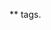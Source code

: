 ** <script> Tag : **
To write Javascript code in HTML file, We need to use the the <script> </script> tags.
<script> can be placed in head section or in the body section.

Why place it in Body Section :
Browser parses the file from top to bottom, if you put in head, browser may get busy in parsing the javascript code and will not render the contents of the browser page.
Making it unformtable for the user.

** console.log(); : **
=> console.log("Hello There");
This is a statement or a piece of code that expresses an action to be taken place. 
We log a message in the console. 

#// Comment :
// is used to add comments to our code. Comments are nothing but description to your code, It is not executed by js engine.
(e.g.) console.log("Hello");   //Hello will be printed in the console


